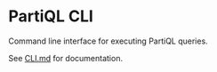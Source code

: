  # PartiQL CLI

Command line interface for executing PartiQL queries.

See [CLI.md](../docs/user/CLI.md) for documentation.
